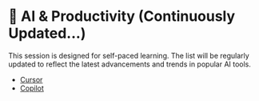 # 🚀 AI & Productivity (Continuously Updated...)

This session is designed for self-paced learning. The list will be regularly updated to reflect the latest advancements and trends in popular AI tools.

-   [Cursor](https://www.cursor.com/)
-   [Copilot](https://github.com/features/copilot)
